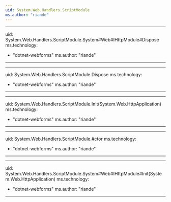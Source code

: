 ```yaml
---
uid: System.Web.Handlers.ScriptModule
ms.author: "riande"
---
```


---
uid: System.Web.Handlers.ScriptModule.System#Web#IHttpModule#Dispose
ms.technology: 
  - "dotnet-webforms"
ms.author: "riande"
---

---
uid: System.Web.Handlers.ScriptModule.Dispose
ms.technology: 
  - "dotnet-webforms"
ms.author: "riande"
---

---
uid: System.Web.Handlers.ScriptModule.Init(System.Web.HttpApplication)
ms.technology: 
  - "dotnet-webforms"
ms.author: "riande"
---

---
uid: System.Web.Handlers.ScriptModule.#ctor
ms.technology: 
  - "dotnet-webforms"
ms.author: "riande"
---

---
uid: System.Web.Handlers.ScriptModule.System#Web#IHttpModule#Init(System.Web.HttpApplication)
ms.technology: 
  - "dotnet-webforms"
ms.author: "riande"
---
